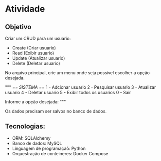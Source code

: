 # Atividade

## Objetivo
Criar um CRUD  para um usuario:
- Create (Criar usuario)
- Read (Exibir usuario)
- Update (Atualizar usuario)
- Delete (Deletar usuario)

No arquivo principal, crie um menu onde  seja possivel escolher a opção desejada.

"""
    *== SISTEMA ==*
1 - Adcionar usuario
2 - Pesquisar usuario
3 - Atualizar usuario
4 - Deletar usuario
5 - Exibir todos os usuarios
0 - Sair

Informe a opção desejada:
"""

Os dados precisam ser salvos no banco de dados.

## Tecnologias:
- ORM: SQLAlchemy
- Banco de dados: MySQL
- Linguagem de programaçaõ: Python
- Orquestração de conteineres: Docker Compose

